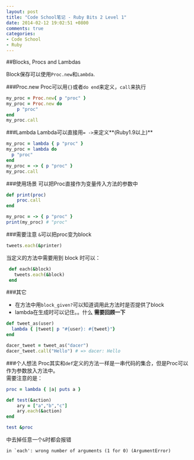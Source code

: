 ```yaml
---
layout: post
title: "Code School笔记 - Ruby Bits 2 Level 1"
date: 2014-02-12 19:02:51 +0800
comments: true
categories: 
- Code School
- Ruby
---
```

##Blocks, Procs and Lambdas

Block保存可以使用`Proc.new`和`Lambda`.

###Proc.new
Proc可以用`{}`或者`do end`来定义，`call`来执行
```ruby
my_proc = Proc.new{ p "proc" }
my_proc = Proc.new do
	p "proc"
end 
my_proc.call
```

###Lambda
Lambda可以直接用`= ->`来定义**(Ruby1.9以上)**
```ruby
my_proc = lambda { p "proc" }
my_proc = lambda do
  p "proc"
end
my_proc = -> { p "proc" }
my_proc.call
```

###使用场景
可以把Proc直接作为变量传入方法的参数中
```ruby
def print(proc)
	proc.call
end

my_proc = -> { p "proc" }
print(my_proc) # "proc"
```

###需要注意
`&`可以把proc变为block
```ruby
tweets.each(&printer)
```
当定义的方法中需要用到 block 时可以：
```ruby
 def each(&block)
   tweets.each(&block)
 end
```

###其它
* 在方法中用`block_given?`可以知道调用此方法时是否提供了block
* lambda在生成时可以记住。。什么 **需要回顾一下**
```ruby
def tweet_as(user)
  lambda { |tweet| p "#{user}: #{tweet}"}
end

dacer_tweet = tweet_as("dacer")
dacer_tweet.call("Hello") # => dacer: Hello
```

###个人想法
Proc其实和`def`定义的方法一样是一串代码的集合，但是Proc可以作为参数放入方法中。  
需要注意的是：
```ruby
proc = lambda { |a| puts a }

def test(&action)
	ary = ["a","b","c"]
	ary.each(&action)
end

test &proc
```
中去掉任意一个`&`时都会报错
```
in `each': wrong number of arguments (1 for 0) (ArgumentError)
```